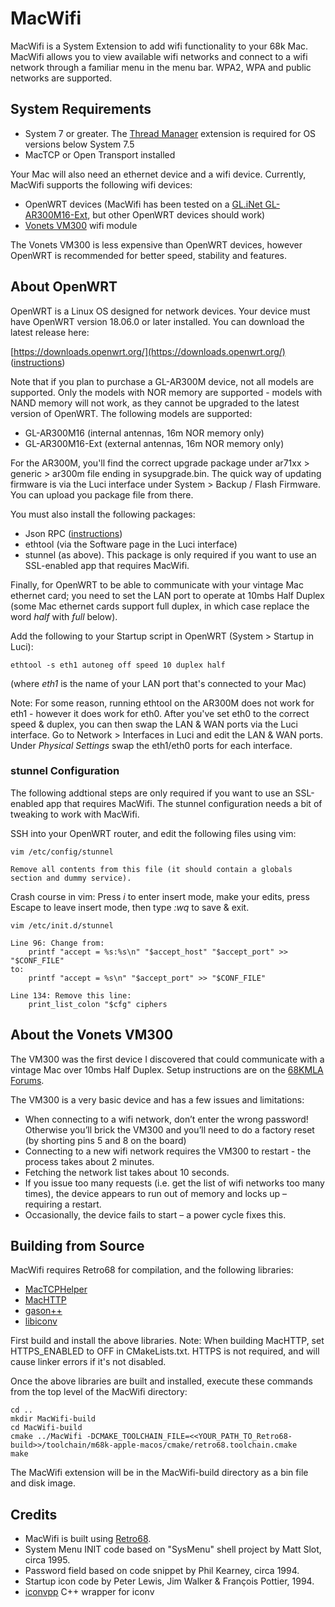 ﻿# MacWifi
MacWifi is a System Extension to add wifi functionality to your 68k Mac. MacWifi allows you to view available wifi 
networks and connect to a wifi network through a familiar menu in the menu bar. WPA2, WPA and public networks are supported.

## System Requirements
* System 7 or greater. The [Thread Manager](http://macintoshgarden.org/apps/thread-manager) extension is required for OS versions below System 7.5
* MacTCP or Open Transport installed

Your Mac will also need an ethernet device and a wifi device. Currently, MacWifi supports the following wifi devices:

* OpenWRT devices (MacWifi has been tested on a [GL.iNet GL-AR300M16-Ext](https://www.gl-inet.com/products/gl-ar300m/), but other OpenWRT devices should work)
* [Vonets VM300](http://www.vonets.com/ProductViews.asp?D_ID=33) wifi module

The Vonets VM300 is less expensive than OpenWRT devices, however OpenWRT is recommended for better speed, stability and features. 

## About OpenWRT
OpenWRT is a Linux OS designed for network devices. Your device must have OpenWRT version 18.06.0 or later installed. You can download the latest release here:

[https://downloads.openwrt.org/](https://downloads.openwrt.org/) ([instructions](https://wiki.openwrt.org/doc/howto/generic.sysupgrade))

Note that if you plan to purchase a GL-AR300M device, not all models are supported. Only the models with NOR memory are supported - models with NAND memory will 
not work, as they cannot be upgraded to the latest version of OpenWRT. The following models are supported:

* GL-AR300M16﻿﻿﻿ (internal antennas, 16m NOR memory only)
* GL-AR300M16-Ext﻿ (external antennas, 16m NOR memory only)

For the AR300M, you'll find the correct upgrade package under ar71xx > generic > ar300m file ending in sysupgrade.bin. The quick way of updating firmware
is via the Luci interface under System > Backup / Flash Firmware. You can upload you package file from there.

You must also install the following packages:

* Json RPC ([instructions](https://github.com/openwrt/luci/wiki/JsonRpcHowTo))
* ethtool (via the Software page in the Luci interface)
* stunnel (as above). This package is only required if you want to use an SSL-enabled app that requires MacWifi.

Finally, for OpenWRT to be able to communicate with your vintage Mac ethernet card; you need to set the LAN port to operate at 10mbs Half Duplex 
(some Mac ethernet cards support full duplex, in which case replace the word _half_ with _full_ below).

Add the following to your Startup script in OpenWRT (System > Startup in Luci):

    ethtool -s eth1 autoneg off speed 10 duplex half

(where _eth1_ is the name of your LAN port that's connected to your Mac)

Note: For some reason, running ethtool on the AR300M does not work for eth1 - however it does work for eth0. After you've set eth0 to the correct speed
& duplex, you can then swap the LAN & WAN ports via the Luci interface. Go to Network > Interfaces in Luci and edit the LAN & WAN ports. Under 
_Physical Settings_ swap the eth1/eth0 ports for each interface.

### stunnel Configuration
The following addtional steps are only required if you want to use an SSL-enabled app that requires MacWifi. The stunnel configuration needs
a bit of tweaking to work with MacWifi.

SSH into your OpenWRT router, and edit the following files using vim:

    vim /etc/config/stunnel

	Remove all contents from this file (it should contain a globals section and dummy service).

Crash course in vim: Press *i* to enter insert mode, make your edits, press Escape to leave insert mode, then type *:wq* to save & exit.

    vim /etc/init.d/stunnel

	Line 96: Change from:
	    printf "accept = %s:%s\n" "$accept_host" "$accept_port" >> "$CONF_FILE"
	to:
	    printf "accept = %s\n" "$accept_port" >> "$CONF_FILE" 

	Line 134: Remove this line:
	    print_list_colon "$cfg" ciphers

## About the Vonets VM300
The VM300 was the first device I discovered that could communicate with a vintage Mac over 10mbs Half Duplex. Setup instructions are on
the [68KMLA Forums](https://68kmla.org/forums/index.php?app=forums&module=forums&controller=topic&id=31078).

The VM300 is a very basic device and has a few issues and limitations:

* When connecting to a wifi network, don’t enter the wrong password! Otherwise you’ll brick the VM300 and you’ll need to do a factory reset (by shorting pins 5 and 8 on the board)
* Connecting to a new wifi network requires the VM300 to restart - the process takes about 2 minutes.
* Fetching the network list takes about 10 seconds.
* If you issue too many requests (i.e. get the list of wifi networks too many times), the device appears to run out of memory and locks up – requiring a restart.
* Occasionally, the device fails to start – a power cycle fixes this.

## Building from Source
MacWifi requires Retro68 for compilation, and the following libraries:

* [MacTCPHelper](https://github.com/antscode/MacTCPHelper)
* [MacHTTP](https://github.com/antscode/MacHTTP)
* [gason++](https://github.com/antscode/gason--)
* [libiconv](https://github.com/LuaDist/libiconv)

First build and install the above libraries. Note: When building MacHTTP, set HTTPS_ENABLED to OFF in CMakeLists.txt. 
HTTPS is not required, and will cause linker errors if it's not disabled.

Once the above libraries are built and installed, execute these commands from the top level of the MacWifi directory:

    cd ..
    mkdir MacWifi-build
    cd MacWifi-build
    cmake ../MacWifi -DCMAKE_TOOLCHAIN_FILE=<<YOUR_PATH_TO_Retro68-build>>/toolchain/m68k-apple-macos/cmake/retro68.toolchain.cmake
    make

The MacWifi extension will be in the MacWifi-build directory as a bin file and disk image.

## Credits
* MacWifi is built using [Retro68](https://github.com/autc04/Retro68).
* System Menu INIT code based on "SysMenu" shell project by Matt Slot, circa 1995.
* Password field based on code snippet by Phil Kearney, circa 1994.
* Startup icon code by Peter Lewis, Jim Walker & François Pottier, 1994.
* [iconvpp](https://github.com/unnonouno/iconvpp) C++ wrapper for iconv
